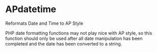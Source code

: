 APdatetime
==========

Reformats Date and Time to AP Style

PHP date formatting functions may not play nice with AP style, so this function should only be used after all date manipulation has been completed and the date has been converted to a string.
